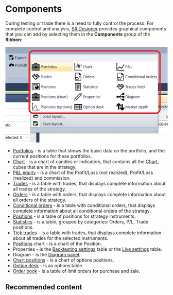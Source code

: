 # Components

During testing or trade there is a need to fully control the process. For complete control and analysis, [S\#.Designer](Designer.md) provides graphical components that you can add by selecting them in the **Components** group of the **Ribbon**:

![Designer Components](../images/Designer_Components.png)

- [Portfolios](Designer_Panel_Portfolios.md) \- is a table that shows the basic data on the portfolio, and the current positions for these portfolios.
- [Chart](Designer_Chart.md) \- is a chart of candles or indicators, that contains all the [Chart](Designer_Panel_graphics.md), cubes that are in the strategy.
- [P&L equity](Designer_Panel_Market_depth.md) \- is a chart of the Profit\/Loss (not realized), Profit\/Loss (realized) and commission.
- [Trades](Designer_Trades.md) \- is a table with trades, that displays complete information about all trades of the strategy.
- [Orders](Designer_Orders.md) \- is a table with orders, that displays complete information about all orders of the strategy.
- [Conditional orders](Designer_Orders_conditional.md) \- is a table with conditional orders, that displays complete information about all conditional orders of the strategy.
- [Positions](Designer_Chart_Position.md) \- is a table of positions for strategy instruments.
- [Statistics](Designer_Statistics.md) \- is a table, grouped by categories: Orders, P\/L, Trade positions.
- [Tick trades](Designer_Tape_Trades.md) \- is a table with trades, that displays complete information about all trades for the selected instruments.
- [Positions](Designer_Chart_Position.md) chart \- is a chart of the Position.
- Properties \- is the [Backtesting settings](Designer_Properties_emulation.md) table or the [Live settings](Designer_Properties_Live.md) table.
- Diagram \- is the [Diagram panel](Designer_Designer_schemes_strategies_and_component_elements.md).
- [Chart positions](Designer_Graph_options_positions.md) \- is a chart of options positions.
- [Option desk](Designer_Options_Board.md) \- is an options table.
- [Order book](Designer_Depth_Panel2.md) \- is a table of limit orders for purchase and sale.

## Recommended content
